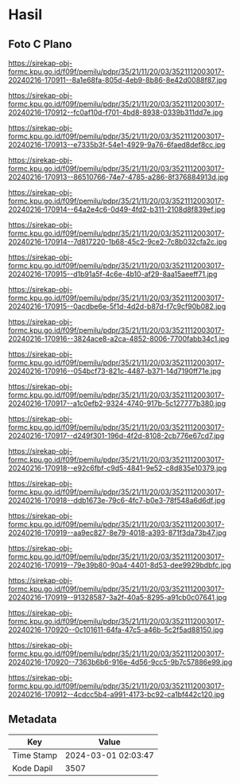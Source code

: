 # Hasil

## Foto C Plano

https://sirekap-obj-formc.kpu.go.id/f09f/pemilu/pdpr/35/21/11/20/03/3521112003017-20240216-170911--8a1e68fa-805d-4eb9-8b86-8e42d0088f87.jpg

https://sirekap-obj-formc.kpu.go.id/f09f/pemilu/pdpr/35/21/11/20/03/3521112003017-20240216-170912--fc0af10d-f701-4bd8-8938-0339b311dd7e.jpg

https://sirekap-obj-formc.kpu.go.id/f09f/pemilu/pdpr/35/21/11/20/03/3521112003017-20240216-170913--e7335b3f-54e1-4929-9a76-6faed8def8cc.jpg

https://sirekap-obj-formc.kpu.go.id/f09f/pemilu/pdpr/35/21/11/20/03/3521112003017-20240216-170913--86510766-74e7-4785-a286-8f376884913d.jpg

https://sirekap-obj-formc.kpu.go.id/f09f/pemilu/pdpr/35/21/11/20/03/3521112003017-20240216-170914--64a2e4c6-0d49-4fd2-b311-2108d8f839ef.jpg

https://sirekap-obj-formc.kpu.go.id/f09f/pemilu/pdpr/35/21/11/20/03/3521112003017-20240216-170914--7d817220-1b68-45c2-9ce2-7c8b032cfa2c.jpg

https://sirekap-obj-formc.kpu.go.id/f09f/pemilu/pdpr/35/21/11/20/03/3521112003017-20240216-170915--d1b91a5f-4c6e-4b10-af29-8aa15aeeff71.jpg

https://sirekap-obj-formc.kpu.go.id/f09f/pemilu/pdpr/35/21/11/20/03/3521112003017-20240216-170915--0acdbe6e-5f1d-4d2d-b87d-f7c9cf90b082.jpg

https://sirekap-obj-formc.kpu.go.id/f09f/pemilu/pdpr/35/21/11/20/03/3521112003017-20240216-170916--3824ace8-a2ca-4852-8006-7700fabb34c1.jpg

https://sirekap-obj-formc.kpu.go.id/f09f/pemilu/pdpr/35/21/11/20/03/3521112003017-20240216-170916--054bcf73-821c-4487-b371-14d7190ff71e.jpg

https://sirekap-obj-formc.kpu.go.id/f09f/pemilu/pdpr/35/21/11/20/03/3521112003017-20240216-170917--a1c0efb2-9324-4740-917b-5c127777b380.jpg

https://sirekap-obj-formc.kpu.go.id/f09f/pemilu/pdpr/35/21/11/20/03/3521112003017-20240216-170917--d249f301-196d-4f2d-8108-2cb776e67cd7.jpg

https://sirekap-obj-formc.kpu.go.id/f09f/pemilu/pdpr/35/21/11/20/03/3521112003017-20240216-170918--e92c6fbf-c9d5-4841-9e52-c8d835e10379.jpg

https://sirekap-obj-formc.kpu.go.id/f09f/pemilu/pdpr/35/21/11/20/03/3521112003017-20240216-170918--ddb1673e-79c6-4fc7-b0e3-78f548a6d6df.jpg

https://sirekap-obj-formc.kpu.go.id/f09f/pemilu/pdpr/35/21/11/20/03/3521112003017-20240216-170919--aa9ec827-8e79-4018-a393-871f3da73b47.jpg

https://sirekap-obj-formc.kpu.go.id/f09f/pemilu/pdpr/35/21/11/20/03/3521112003017-20240216-170919--79e39b80-90a4-4401-8d53-dee9929bdbfc.jpg

https://sirekap-obj-formc.kpu.go.id/f09f/pemilu/pdpr/35/21/11/20/03/3521112003017-20240216-170919--91328587-3a2f-40a5-8295-a91cb0c07641.jpg

https://sirekap-obj-formc.kpu.go.id/f09f/pemilu/pdpr/35/21/11/20/03/3521112003017-20240216-170920--0c101611-64fa-47c5-a46b-5c2f5ad88150.jpg

https://sirekap-obj-formc.kpu.go.id/f09f/pemilu/pdpr/35/21/11/20/03/3521112003017-20240216-170920--7363b6b6-916e-4d56-9cc5-9b7c57886e99.jpg

https://sirekap-obj-formc.kpu.go.id/f09f/pemilu/pdpr/35/21/11/20/03/3521112003017-20240216-170912--4cdcc5b4-a991-4173-bc92-ca1bf442c120.jpg


## Metadata

| Key        | Value               |
| ---------- | ------------------- |
| Time Stamp | 2024-03-01 02:03:47 |
| Kode Dapil | 3507                |



